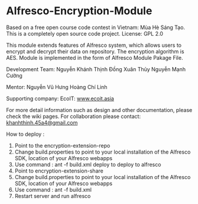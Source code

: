 Alfresco-Encryption-Module
==========================

Based on a free open course code contest in Vietnam: Mùa Hè Sáng Tạo. 
This is a completely open source code project.
License: GPL 2.0


This module extends features of Alfresco system, which allows 
users to encrypt and decrypt their data on repository.
The encryption algorithm is AES.
Module is implemented in the form of Alfresco Module Pakage File.



Development Team:
  Nguyễn Khánh Thịnh
  Đồng Xuân Thủy
  Nguyễn Mạnh Cường

Mentor:
  Nguyễn Vũ Hưng
  Hoàng Chí Linh

Supporting company:
  EcoIT: www.ecoit.asia

For more detail information such as design and other documentation, please check the wiki pages.
For collaboration please contact:
khanhthinh.45a4@gmail.com

How to deploy :

 1. Point to the encryption-extension-repo
 2. Change build.properties to point to your local installation of the Alfresco SDK, location of your Alfresco webapps
 3. Use command : ant -f build.xml deploy to deploy to alfresco
 4. Point to encryption-extension-share
 5. Change build.properties to point to your local installation of the Alfresco SDK, location of your Alfresco webapps
 6. Use command : ant -f build.xml
 7. Restart server and run alfresco 
